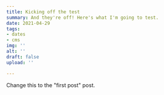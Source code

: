 ```yaml
---
title: Kicking off the test
summary: And they're off! Here's what I'm going to test.
date: 2021-04-29
tags:
- dates
- cms
img: ''
alt: ''
draft: false
upload: ''

---
```

Change this to the "first post" post.